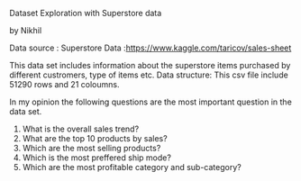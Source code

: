 Dataset Exploration with Superstore data

by Nikhil

Data source : Superstore Data :https://www.kaggle.com/taricov/sales-sheet

This data set includes information about the superstore items purchased by different custromers, type of items etc.
Data structure: This csv file include 51290 rows and 21 coloumns.

In my opinion the following questions are the most important question in the data set.

1. What is the overall sales trend?
2. What are the top 10 products by sales?
3. Which are the most selling products?
4. Which is the most preffered ship mode?
5. Which are the most profitable category and sub-category?
